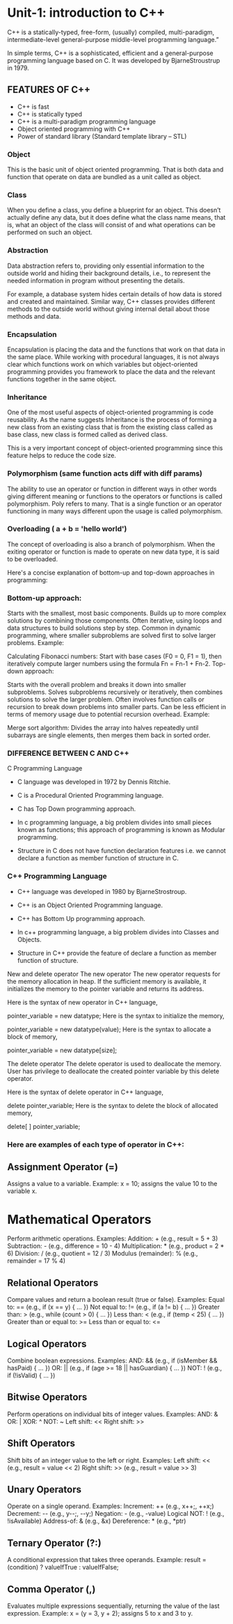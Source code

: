 # Unit-1: introduction to C++

C++ is a statically-typed, free-form, (usually) compiled, multi-paradigm, intermediate-level general-purpose middle-level programming language.”

In simple terms, C++ is a sophisticated, efficient and a general-purpose programming language based on C. It was developed by BjarneStroustrup in 1979.


## FEATURES OF C++

- C++ is fast
- C++  is statically typed
- C++ is a multi-paradigm programming language
- Object oriented programming with C++
- Power of standard library (Standard template library – STL)

### Object
This is the basic unit of object oriented programming. That is both data and function that operate on data are bundled as a unit called as object.

### Class
When you define a class, you define a blueprint for an object. This doesn’t actually define any data, but it does define what the class name means, that is, what an object of the class will consist of and what operations can be performed on such an object.

### Abstraction
Data abstraction refers to, providing only essential information to the outside world and hiding their background details, i.e., to represent the needed information in program without presenting the details.

For example, a database system hides certain details of how data is stored and created and maintained. Similar way, C++ classes provides different methods to the outside world without giving internal detail about those methods and data.

### Encapsulation
Encapsulation is placing the data and the functions that work on that data in the same place. While working with procedural languages, it is not always clear which functions work on which variables but object-oriented programming provides you framework to place the data and the relevant functions together in the same object.

### Inheritance
One of the most useful aspects of object-oriented programming is code reusability. As the name suggests Inheritance is the process of forming a new class from an existing class that is from the existing class called as base class, new class is formed called as derived class.

This is a very important concept of object-oriented programming since this feature helps to reduce the code size.


### Polymorphism  (same function acts diff with diff params)
The ability to use an operator or function in different ways in other words giving different meaning or functions to the operators or functions is called polymorphism. Poly refers to many. That is a single function or an operator functioning in many ways different upon the usage is called polymorphism.

### Overloading ( a + b = 'hello world')
The concept of overloading is also a branch of polymorphism. When the exiting operator or function is made to operate on new data type, it is said to be overloaded.



Here's a concise explanation of bottom-up and top-down approaches in programming:

### Bottom-up approach:

Starts with the smallest, most basic components.
Builds up to more complex solutions by combining those components.
Often iterative, using loops and data structures to build solutions step by step.
Common in dynamic programming, where smaller subproblems are solved first to solve larger problems.
Example:

Calculating Fibonacci numbers: Start with base cases (F0 = 0, F1 = 1), then iteratively compute larger numbers using the formula Fn = Fn-1 + Fn-2.
Top-down approach:

Starts with the overall problem and breaks it down into smaller subproblems.
Solves subproblems recursively or iteratively, then combines solutions to solve the larger problem.
Often involves function calls or recursion to break down problems into smaller parts.
Can be less efficient in terms of memory usage due to potential recursion overhead.
Example:

Merge sort algorithm: Divides the array into halves repeatedly until subarrays are single elements, then merges them back in sorted order.

### DIFFERENCE BETWEEN C AND C++
C Programming Language

- C language was developed in 1972 by Dennis Ritchie.

- C is a Procedural Oriented Programming language.

- C has Top Down programming approach.

- In c programming language, a big problem divides into small pieces known as functions; this approach of programming is known as Modular programming.

- Structure in C does not have function declaration features i.e. we cannot declare a function as member function of structure in C.

### C++ Programming Language
- C++ language was developed in 1980 by BjarneStrostroup.

- C++ is an Object Oriented Programming language.

- C++ has Bottom Up programming approach.

- In c++ programming language, a big problem divides into Classes and Objects.

- Structure in C++ provide the feature of declare a function as member function of structure.

New and delete operator
The new operator
The new operator requests for the memory allocation in heap. If the sufficient memory is available, it initializes the memory to the pointer variable and returns its address.

Here is the syntax of new operator in C++ language,

pointer_variable = new datatype;
Here is the syntax to initialize the memory,

pointer_variable = new datatype(value);
Here is the syntax to allocate a block of memory,

pointer_variable = new datatype[size];

The delete operator
The delete operator is used to deallocate the memory. User has privilege to deallocate the created pointer variable by this delete operator.

Here is the syntax of delete operator in C++ language,

delete pointer_variable;
Here is the syntax to delete the block of allocated memory,

delete[ ] pointer_variable;


### Here are examples of each type of operator in C++:

## Assignment Operator (=)

Assigns a value to a variable.
Example: x = 10; assigns the value 10 to the variable x.

# Mathematical Operators

Perform arithmetic operations.
Examples:
Addition: + (e.g., result = 5 + 3)
Subtraction: - (e.g., difference = 10 - 4)
Multiplication: * (e.g., product = 2 * 6)
Division: / (e.g., quotient = 12 / 3)
Modulus (remainder): % (e.g., remainder = 17 % 4)

## Relational Operators

Compare values and return a boolean result (true or false).
Examples:
Equal to: == (e.g., if (x == y) { ... })
Not equal to: != (e.g., if (a != b) { ... })
Greater than: > (e.g., while (count > 0) { ... })
Less than: < (e.g., if (temp < 25) { ... })
Greater than or equal to: >=
Less than or equal to: <=

## Logical Operators

Combine boolean expressions.
Examples:
AND: && (e.g., if (isMember && hasPaid) { ... })
OR: || (e.g., if (age >= 18 || hasGuardian) { ... })
NOT: ! (e.g., if (!isValid) { ... })

## Bitwise Operators

Perform operations on individual bits of integer values.
Examples:
AND: &
OR: |
XOR: ^
NOT: ~
Left shift: <<
Right shift: >>

## Shift Operators

Shift bits of an integer value to the left or right.
Examples:
Left shift: << (e.g., result = value << 2)
Right shift: >> (e.g., result = value >> 3)

## Unary Operators

Operate on a single operand.
Examples:
Increment: ++ (e.g., x++;, ++x;)
Decrement: -- (e.g., y--;, --y;)
Negation: - (e.g., -value)
Logical NOT: ! (e.g., !isAvailable)
Address-of: & (e.g., &x)
Dereference: * (e.g., *ptr)

## Ternary Operator (?:)

A conditional expression that takes three operands.
Example: result = (condition) ? valueIfTrue : valueIfFalse;

## Comma Operator (,)

Evaluates multiple expressions sequentially, returning the value of the last expression.
Example: x = (y = 3, y + 2); assigns 5 to x and 3 to y.
